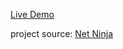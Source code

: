 
[Live Demo](https://hassanelnaggar99.github.io/Mobile-First-Responsive-Build-with-CSS-Grid/)

project source:
  [Net Ninja](https://www.youtube.com/playlist?list=PL4cUxeGkcC9hH1tAjyUPZPjbj-7s200a4)
 
